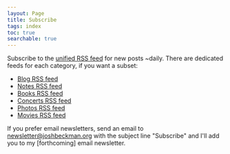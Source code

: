 ```yaml
---
layout: Page
title: Subscribe
tags: index
toc: true
searchable: true
---
```


Subscribe to the [unified RSS feed](/feed.xml) for new posts ~daily. There are dedicated feeds for each category, if you want a subset:
- [Blog RSS feed](/feed/blog.xml)
- [Notes RSS feed](/feed/notes.xml)
- [Books RSS feed](/feed/books.xml)
- [Concerts RSS feed](/feed/concerts.xml)
- [Photos RSS feed](/feed/photos.xml)
- [Movies RSS feed](/feed/movies.xml)

If you prefer email newsletters, send an email to <a href="mailto:newsletter@joshbeckman.org">newsletter@joshbeckman.org</a> with the subject line "Subscribe" and I'll add you to my [forthcoming] email newsletter.
